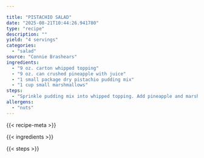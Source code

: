 ```yaml
---

title: "PISTACHIO SALAD"
date: "2025-08-21T10:44:26.941780"
type: "recipe"
description: ""
yield: "4 servings"
categories:
  - "salad"
source: "Connie Brashears"
ingredients:
  - "9 oz. carton whipped topping"
  - "9 oz. can crushed pineapple with juice"
  - "1 small package dry pistachio pudding mix"
  - "1 cup small marshmallows"
steps:
  - "Sprinkle pudding mix into whipped topping. Add pineapple and marshmallows. Chill."
allergens:
  - "nuts"
---
```


{{< recipe-meta >}}

{{< ingredients >}}

{{< steps >}}
